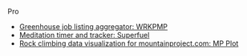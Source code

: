 Pro
* [Greenhouse job listing aggregator: WRKPMP](https://wrkpmp.com)
* [Meditation timer and tracker: Superfuel](https://superfuel.me)
* [Rock climbing data visualization for mountainproject.com: MP Plot](https://mpplot.com)
